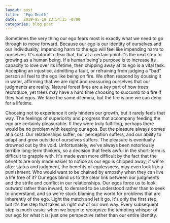 ```yaml
---
layout: post
title:  "Ego Death"
date:   2019-05-10 13:54:15 -0700
categories: blog post
---
```


Sometimes the very thing our ego fears most is exactly what we need to go through to move forward. Because our ego is our identity of ourselves and our individuality, impending harm to the ego will feel like impending harm to ourselves. It's natural to fear that, but at a certain point it's the next step to growing as a human being. If a human being's purpose is to increase its capacity to love over its lifetime, then chipping away at its ego is a vital task. Accepting an injustice, admitting a fault, or refraining from judging a "bad" person all feel to the ego like being on fire. We often respond by dousing it in water, affirming that we are right and reassuring ourselves that our judgments are reality. Natural forest fires are a key part of how trees reproduce, yet trees may have a hard time choosing to succumb to a fire if they had egos. We face the same dilemma, but the fire is one we can deny for a lifetime.

 Choosing not to experience it only hinders our growth, but it rarely feels that way. The feelings of superiority and progress that accompany feeding the ego are certainly pleasurable. If they were truly fulfilling, perhaps there would be no problem with keeping our egos. But the pleasure always comes at a cost. Our relationships suffer, our perception suffers, and our ability to adapt and grow outside of ourselves suffers. The pleasure is eventually drowned out by the void. Unfortunately, we've always been notoriously terrible long-term thinkers, so a decision that feels awful in the short-term is difficult to grapple with. It's made even more difficult by the fact that the benefits are only made easier to notice as our ego is chipped away; if we're after status and judgment, the benefits of egolessness may even look like a punishment. Who would want to be chained by empathy when they can live a life free of it? Our egos blind us to the clear link between our judgments and the strife and conflict in our relationships. Our egos force us to look outward rather than inward, to demand to be understood rather than to seek to understand, and so we're stuck blaming the world for problems that are inherently of the ego. Light the match and let it go. It's only the first step, but it's the step that takes us right out of our own way. Every subsequent step is much easier when we begin to recognize the tempting whisper of our ego for what it is; just one perspective rather than our entire identity. 